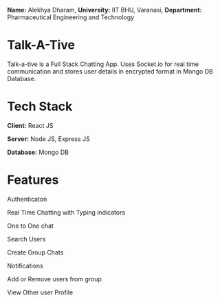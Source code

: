 **Name:** Alekhya Dharam, 
**University:** IIT BHU, Varanasi, 
**Department:** Pharmaceutical Engineering and Technology

# Talk-A-Tive
Talk-a-tive is a Full Stack Chatting App. Uses Socket.io for real time communication and stores user details in encrypted format in Mongo DB Database.

# Tech Stack
**Client:** React JS

**Server:** Node JS, Express JS

**Database:** Mongo DB

# Features
Authenticaton
 
Real Time Chatting with Typing indicators

One to One chat

Search Users

Create Group Chats

Notifications

Add or Remove users from group

View Other user Profile
